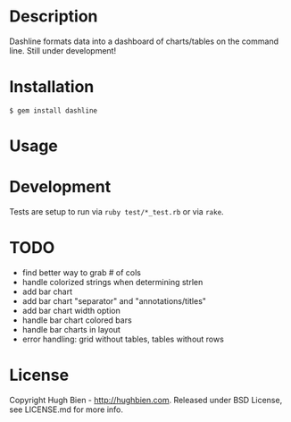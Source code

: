 Description
===========

Dashline formats data into a dashboard of charts/tables on the command line.
Still under development!

Installation
============

    $ gem install dashline

Usage
=====

Development
===========

Tests are setup to run via `ruby test/*_test.rb` or via `rake`.

TODO
====

* find better way to grab # of cols
* handle colorized strings when determining strlen
* add bar chart
* add bar chart "separator" and "annotations/titles"
* add bar chart width option
* handle bar chart colored bars
* handle bar charts in layout
* error handling: grid without tables, tables without rows

License
=======

Copyright Hugh Bien - http://hughbien.com.
Released under BSD License, see LICENSE.md for more info.
